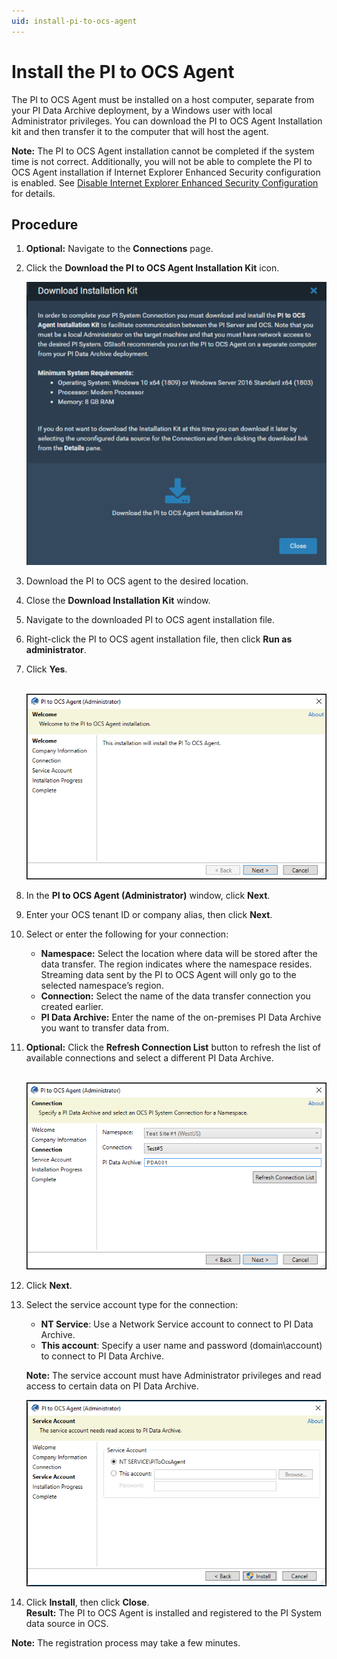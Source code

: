 ```yaml
---
uid: install-pi-to-ocs-agent
---
```


# Install the PI to OCS Agent

The PI to OCS Agent must be installed on a host computer, separate from your PI Data Archive deployment, by a Windows user with local Administrator privileges. You can download the PI to OCS Agent Installation kit and then transfer it to the computer that will host the agent.

**Note:** The PI to OCS Agent installation cannot be completed if the system time is not correct. Additionally, you will not be able to complete the PI to OCS Agent installation if Internet Explorer Enhanced Security configuration is enabled.  See [Disable Internet Explorer Enhanced Security Configuration](xref:disable-ie-security) for details.

## Procedure

1. **Optional:** Navigate to the **Connections** page.
2. Click the **Download the PI to OCS Agent Installation Kit** icon.

    ![ ](../../images/pi2ocs-dwnld-icon.png)
    
3. Download the PI to OCS agent to the desired location.
4. Close the **Download Installation Kit** window.
5. Navigate to the downloaded PI to OCS agent installation file.
6. Right-click the PI to OCS agent installation file, then click **Run as administrator**.
7. Click **Yes**.

    <br>![ ](../../images/setupkit_welcome.png)

8. In the **PI to OCS Agent (Administrator)** window, click **Next**.
9. Enter your OCS tenant ID or company alias, then click **Next**.
10. Select or enter the following for your connection:
    - **Namespace:** Select the location where data will be stored after the data transfer. The region indicates where the namespace resides. Streaming data sent by the PI to OCS Agent will only go to the selected namespace’s region.
    - **Connection:** Select the name of the data transfer connection you created earlier. 
    - **PI Data Archive:** Enter the name of the on-premises PI Data Archive you want to transfer data from.
11. **Optional:** Click the **Refresh Connection List** button to refresh the list of available connections and select a different PI Data Archive.

    <br>    ![ ](../../images/pi2ocs-cnnxtn.png)

12. Click **Next**.
13. Select the service account type for the connection:
    - **NT Service**: Use a Network Service account to connect to PI Data Archive.
    - **This account**: Specify a user name and password (domain\account) to connect to PI Data Archive.
    
    **Note:** The service account must have Administrator privileges and read access to certain data on PI Data Archive.

    ![ ](../../images/pi2ocs-serv-acct.png)

14. Click **Install**, then click **Close**.
<br>**Result:** The PI to OCS Agent is installed and registered to the PI System data source in OCS. 

**Note:** The registration process may take a few minutes.
